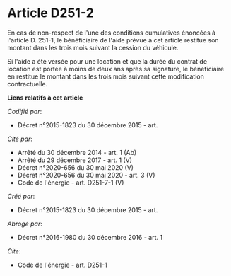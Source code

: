 # Article D251-2

En cas de non-respect de l'une des conditions cumulatives énoncées à l'article D. 251-1, le bénéficiaire de l'aide prévue à
cet article restitue son montant dans les trois mois suivant la cession du véhicule. 

Si l'aide a été versée pour une location et que la durée du contrat de location est portée à moins de deux ans après sa
signature, le bénéficiaire en restitue le montant dans les trois mois suivant cette modification contractuelle.

**Liens relatifs à cet article**

_Codifié par_:

  - Décret n°2015-1823 du 30 décembre 2015 - art.

_Cité par_:

  - Arrêté du 30 décembre 2014 - art. 1 (Ab)
  - Arrêté du 29 décembre 2017 - art. 1 (V)
  - Décret n°2020-656 du 30 mai 2020 (V)
  - Décret n°2020-656 du 30 mai 2020 - art. 3 (V)
  - Code de l'énergie - art. D251-7-1 (V)

_Créé par_:

  - Décret n°2015-1823 du 30 décembre 2015 - art.

_Abrogé par_:

  - Décret n°2016-1980 du 30 décembre 2016 - art. 1

_Cite_:

  - Code de l'énergie - art. D251-1
